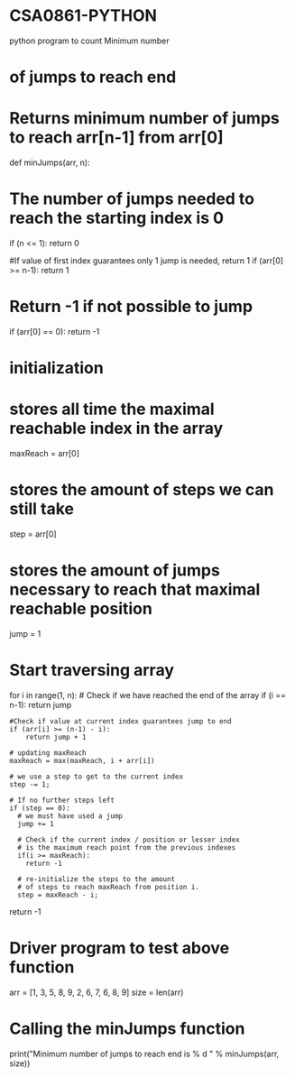 # CSA0861-PYTHON
python program to count Minimum number
# of jumps to reach end
  
# Returns minimum number of jumps to reach arr[n-1] from arr[0]
def minJumps(arr, n):
  # The number of jumps needed to reach the starting index is 0
  if (n <= 1):
    return 0
   
  #If value of first index guarantees only 1 jump is needed, return 1
  if (arr[0] >= n-1):
      return 1
  
  # Return -1 if not possible to jump
  if (arr[0] == 0):
    return -1
  
  # initialization
  # stores all time the maximal reachable index in the array
  maxReach = arr[0] 
  # stores the amount of steps we can still take
  step = arr[0]
  # stores the amount of jumps necessary to reach that maximal reachable position
  jump = 1
  
  # Start traversing array
  
  for i in range(1, n):
    # Check if we have reached the end of the array
    if (i == n-1):
      return jump
     
    #Check if value at current index guarantees jump to end
    if (arr[i] >= (n-1) - i):
        return jump + 1
  
    # updating maxReach
    maxReach = max(maxReach, i + arr[i])
  
    # we use a step to get to the current index
    step -= 1;
  
    # If no further steps left
    if (step == 0):
      # we must have used a jump
      jump += 1
       
      # Check if the current index / position or lesser index
      # is the maximum reach point from the previous indexes
      if(i >= maxReach):
        return -1
  
      # re-initialize the steps to the amount
      # of steps to reach maxReach from position i.
      step = maxReach - i;
  return -1
  
 
# Driver program to test above function
arr = [1, 3, 5, 8, 9, 2, 6, 7, 6, 8, 9]
size = len(arr)
  
# Calling the minJumps function
print("Minimum number of jumps to reach end is % d " % minJumps(arr, size))
